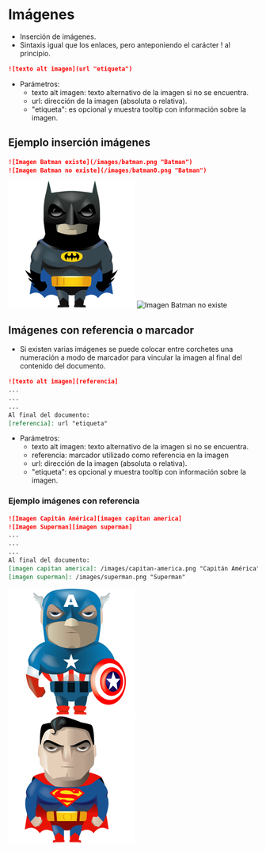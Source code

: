 # Imágenes

- Inserción de imágenes.
- Sintaxis igual que los enlaces, pero anteponiendo el carácter \! al principio.

```markdown
![texto alt imagen](url "etiqueta")
```

- Parámetros:
  - texto alt imagen: texto alternativo de la imagen si no se encuentra.
  - url: dirección de la imagen (absoluta o relativa).
  - "etiqueta": es opcional y muestra tooltip con información sobre la imagen.

## Ejemplo inserción imágenes

```markdown
![Imagen Batman existe](/images/batman.png "Batman")
![Imagen Batman no existe](/images/batman0.png "Batman")
```

![Imagen Batman existe](/images/batman.png "Batman")
![Imagen Batman no existe](/images/batman0.png "Batman")

## Imágenes con referencia o marcador

- Si existen varias imágenes se puede colocar entre corchetes una numeración a modo de marcador para vincular la imagen al final del contenido del documento.

```markdown
![texto alt imagen][referencia]
...
...
...
Al final del documento:
[referencia]: url "etiqueta"
```

- Parámetros:
  - texto alt imagen: texto alternativo de la imagen si no se encuentra.
  - referencia: marcador utilizado como referencia en la imagen
  - url: dirección de la imagen (absoluta o relativa).
  - "etiqueta": es opcional y muestra tooltip con información sobre la imagen.

### Ejemplo imágenes con referencia

```markdown
![Imagen Capitán América][imagen capitan america]
![Imagen Superman][imagen superman]
...
...
...
Al final del documento:
[imagen capitan america]: /images/capitan-america.png "Capitán América"
[imagen superman]: /images/superman.png "Superman"
```

![Imagen Capitán América][imgcapitanamerica]
![Imagen Superman][imgsuperman]

[imgcapitanamerica]: /images/capitan-america.png "Capitán América"
[imgsuperman]: /images/superman.png "Superman"
